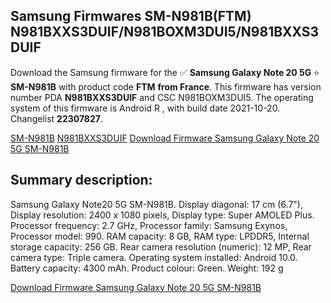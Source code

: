 <h2>Samsung Firmwares SM-N981B(FTM) N981BXXS3DUIF/N981BOXM3DUI5/N981BXXS3DUIF</h2>
Download the Samsung firmware for the ✅ <strong>Samsung Galaxy Note 20 5G </strong> ⭐ <strong>SM-N981B</strong> with product code <strong>FTM</strong> <strong> from France</strong>. This firmware has version number PDA <strong>N981BXXS3DUIF</strong> and CSC N981BOXM3DUI5. The operating system of this firmware is Android R , with build date 2021-10-20. Changelist <strong>22307827</strong>.


[SM-N981B](https://samfirm.shop/samsung/model/SM-N981B)
[N981BXXS3DUIF](https://samfirm.shop/samsung/pda/N981BXXS3DUIF)
[Download Firmware Samsung Galaxy Note 20 5G SM-N981B](https://samfirm.shop/samsung/firmware/466756)
<h2>Summary description:</h2>
<p>Samsung Galaxy Note20 5G SM-N981B. Display diagonal: 17 cm (6.7"), Display resolution: 2400 x 1080 pixels, Display type: Super AMOLED Plus. Processor frequency: 2.7 GHz, Processor family: Samsung Exynos, Processor model: 990. RAM capacity: 8 GB, RAM type: LPDDR5, Internal storage capacity: 256 GB. Rear camera resolution (numeric): 12 MP, Rear camera type: Triple camera. Operating system installed: Android 10.0. Battery capacity: 4300 mAh. Product colour: Green. Weight: 192 g</p>


[Download Firmware Samsung Galaxy Note 20 5G SM-N981B](https://samfirm.shop/samsung/firmware/466756)
